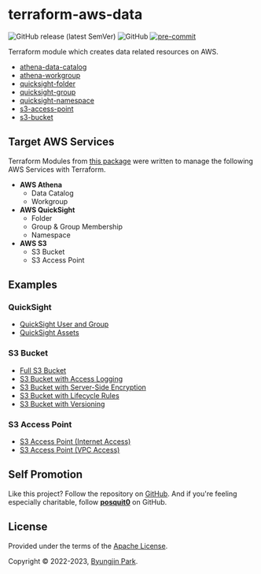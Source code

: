 # terraform-aws-data

![GitHub release (latest SemVer)](https://img.shields.io/github/v/release/tedilabs/terraform-aws-data?color=blue&sort=semver&style=flat-square)
![GitHub](https://img.shields.io/github/license/tedilabs/terraform-aws-data?color=blue&style=flat-square)
[![pre-commit](https://img.shields.io/badge/pre--commit-enabled-brightgreen?logo=pre-commit&logoColor=white&style=flat-square)](https://github.com/pre-commit/pre-commit)

Terraform module which creates data related resources on AWS.

- [athena-data-catalog](./modules/athena-data-catalog)
- [athena-workgroup](./modules/athena-workgroup)
- [quicksight-folder](./modules/quicksight-folder)
- [quicksight-group](./modules/quicksight-group)
- [quicksight-namespace](./modules/quicksight-namespace)
- [s3-access-point](./modules/s3-access-point)
- [s3-bucket](./modules/s3-bucket)


## Target AWS Services

Terraform Modules from [this package](https://github.com/tedilabs/terraform-aws-data) were written to manage the following AWS Services with Terraform.

- **AWS Athena**
  - Data Catalog
  - Workgroup
- **AWS QuickSight**
  - Folder
  - Group & Group Membership
  - Namespace
- **AWS S3**
  - S3 Bucket
  - S3 Access Point


## Examples

### QuickSight

- [QuickSight User and Group](./examples/quicksight-user-and-group)
- [QuickSight Assets](./examples/quicksight-assets)

### S3 Bucket

- [Full S3 Bucket](./examples/s3-bucket-full)
- [S3 Bucket with Access Logging](./examples/s3-bucket-access-logging)
- [S3 Bucket with Server-Side Encryption](./examples/s3-bucket-encryption)
- [S3 Bucket with Lifecycle Rules](./examples/s3-bucket-lifecycle-rules)
- [S3 Bucket with Versioning](./examples/s3-bucket-versioning)

### S3 Access Point

- [S3 Access Point (Internet Access)](./examples/s3-access-point-internet)
- [S3 Access Point (VPC Access)](./examples/s3-access-point-vpc)


## Self Promotion

Like this project? Follow the repository on [GitHub](https://github.com/tedilabs/terraform-aws-data). And if you're feeling especially charitable, follow **[posquit0](https://github.com/posquit0)** on GitHub.


## License

Provided under the terms of the [Apache License](LICENSE).

Copyright © 2022-2023, [Byungjin Park](https://www.posquit0.com).
